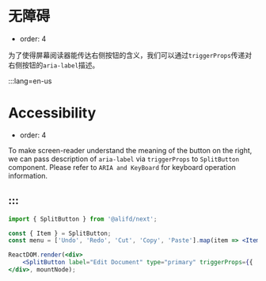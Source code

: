 # 无障碍

- order: 4

为了使得屏幕阅读器能传达右侧按钮的含义，我们可以通过`triggerProps`传递对右侧按钮的`aria-label`描述。

:::lang=en-us
# Accessibility

- order: 4

To make screen-reader understand the meaning of the button on the right, we can pass description of `aria-label` via `triggerProps` to `SplitButton` component. Please refer to `ARIA and KeyBoard` for keyboard operation information.

:::
---

````jsx
import { SplitButton } from '@alifd/next';

const { Item } = SplitButton;
const menu = ['Undo', 'Redo', 'Cut', 'Copy', 'Paste'].map(item => <Item key={item}>{item}</Item>);

ReactDOM.render(<div>
    <SplitButton label="Edit Document" type="primary" triggerProps={{ 'aria-label': "click to see more menu option" }}>{menu}</SplitButton>
</div>, mountNode);
````
